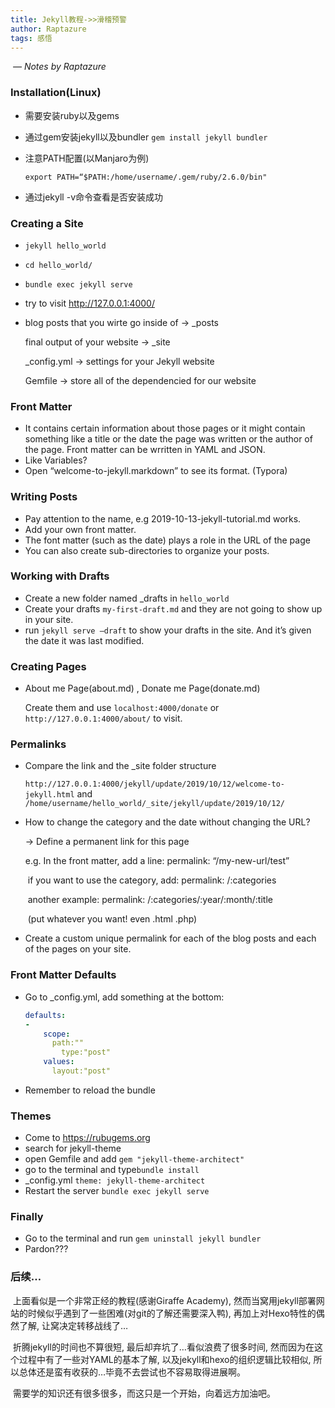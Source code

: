 ```yaml
---
title: Jekyll教程->>滑稽预警
author: Raptazure
tags: 感悟
---
```


​                                                                                                     *— Notes by Raptazure*

### Installation(Linux)

- 需要安装ruby以及gems

- 通过gem安装jekyll以及bundler `gem install jekyll bundler`

- 注意PATH配置(以Manjaro为例) 

   `export PATH=“$PATH:/home/username/.gem/ruby/2.6.0/bin"`
   
- 通过jekyll -v命令查看是否安装成功

<!-- more -->

### Creating a Site

- `jekyll hello_world`

- `cd hello_world/`

- `bundle exec jekyll serve`

- try to visit http://127.0.0.1:4000/

- blog posts that you wirte go inside of   ->  _posts 

  final output of your website  ->  _site

  _config.yml  ->  settings for your Jekyll website

  Gemfile  ->  store all of the dependencied for our website

### Front Matter

- It contains certain information about those pages or it might contain something like a title or the date the page was written or the author of the page. Front matter can be wrritten in YAML and JSON.
- Like Variables?
- Open “welcome-to-jekyll.markdown” to see its format. (Typora)

### Writing Posts

- Pay attention to the name, e.g    2019-10-13-jekyll-tutorial.md  works.
- Add your own front matter.
- The font matter (such as the date) plays a role in the URL of the page
- You can also create sub-directories to organize your posts.

### Working with Drafts

- Create a new folder named _drafts in `hello_world` 
- Create your drafts `my-first-draft.md` and they are not going to show up in your site.
- run `jekyll serve –draft` to show your drafts in the site. And it’s given the date it was last modified.

### Creating Pages

- About me Page(about.md) ,  Donate me Page(donate.md) 

  Create them and use `localhost:4000/donate` or `http://127.0.0.1:4000/about/` to visit.
  

### Permalinks

- Compare the link and the _site folder structure

  `http://127.0.0.1:4000/jekyll/update/2019/10/12/welcome-to-jekyll.html`  and
  `/home/username/hello_world/_site/jekyll/update/2019/10/12/`
  
- How to change the category and the date  without changing the URL?

  ->  Define a permanent link for this page

     e.g. In the front matter, add a line:  permalink: “/my-new-url/test” 

  ​           if you want to use the category, add: permalink: /:categories

  ​           another example:  permalink: /:categories/:year/:month/:title

  ​            (put whatever you want! even .html .php)

- Create a custom unique permalink for each of the blog posts and each of the pages on your site.

### Front Matter Defaults

- Go to _config.yml, add something at the bottom:

  ```yaml
  defaults:
  -
      scope:
        path:""
	      type:"post"
      values:
        layout:"post"
	```
- Remember to reload the bundle

### Themes

- Come to https://rubugems.org
- search for jekyll-theme
- open Gemfile and add `gem "jekyll-theme-architect"`
- go to the terminal and type`bundle install`
- _config.yml  `theme: jekyll-theme-architect`
- Restart the server `bundle exec jekyll serve`

### Finally

- Go to the terminal and run `gem uninstall jekyll bundler`
- Pardon???

### 后续…

​	上面看似是一个非常正经的教程(感谢Giraffe Academy), 然而当窝用jekyll部署网站的时候似乎遇到了一些困难(对git的了解还需要深入鸭), 再加上对Hexo特性的偶然了解, 让窝决定转移战线了…

​	折腾jekyll的时间也不算很短, 最后却弃坑了…看似浪费了很多时间, 然而因为在这个过程中有了一些对YAML的基本了解, 以及jekyll和hexo的组织逻辑比较相似, 所以总体还是蛮有收获的…毕竟不去尝试也不容易取得进展啊。

​	需要学的知识还有很多很多，而这只是一个开始，向着远方加油吧。

